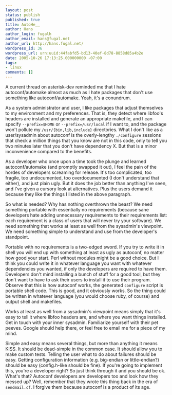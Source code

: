 ```yaml
---
layout: post
status: publish
published: true
title: AutoHe__
author: Hans
author_login: fugalh
author_email: hans@fugal.net
author_url: http://hans.fugal.net/
wordpress_id: 36
wordpress_url: urn:uuid:44fabfd5-bd13-40ef-8d78-8858d85a4b2e
date: 2005-10-26 17:13:25.000000000 -07:00
tags:
- linux
comments: []
---
```

<p>A current thread on asterisk-dev reminded me that I hate autoconf/automake
almost as much as I hate packages that don't use something like
autoconf/automake. Yeah, it's a conundrum.</p>

<p>As a system administrator and user, I like packages that adjust themselves to
my environment and my preferences. That is, they detect where libfoo's headers
are installed and generate an appropriate makefile, and I can specify
<code>--prefix=$HOME</code> or <code>--prefix=/usr/local</code> if I want to, and the package won't
pollute my <code>/usr/{bin,lib,include}</code> directories. What I don't like as a
user/sysadmin about autoconf is the overly-lengthy <code>./configure</code> sessions that
check a million things that you know are not in this code, only to tell you two
minutes later that you don't have dependency X. But that is a minor
inconvenience compared to the benefits.</p>

<p>As a developer who once upon a time took the plunge and learned
autoconf/automake (and promptly swapped it out), I feel the pain of the hordes
of developers screaming for release. It's too complicated, too fragile, too
undocumented, too overdocumented (I don't understand that either), and just
plain ugly. But it does the job better than anything I've seen, and I've given
a cursory look at alternatives. Plus the users demand it because they like the
things I listed in the above paragraph.</p>

<p>So what is needed? Why has nothing overthrown the beast? We need something
portable with essentially no requirements (because sane developers hate adding
unnecessary requirements to their requirements list: each requirement is a
class of users that will never try your software). We need something that works
at least as well from the sysadmin's viewpoint. We need something simple to
understand and use from the developer's standpoint. </p>

<p>Portable with no requirements is a two-edged sword. If you try to write it in
shell you will end up with something at least as ugly as autoconf, no matter
how good your start. Perl without modules might be a good choice. But I think
you could write it in whatever language you want with whatever dependencies you
wanted, if only the developers are required to have them. Developers don't mind
installing a bunch of stuff for a good tool, but they don't want to have to ask
their users to install it to use their program. Observe that this is how
autoconf works, the generated <code>configure</code> script is portable shell code. This
is good, and it obviously works. So the thing could be written in whatever
language (you would choose ruby, of course) and output shell and makefiles. </p>

<p>Works at least as well from a sysadmin's viewpoint means simply that it's easy
to tell it where libfoo headers are, and where you want things installed.
Get in touch with your inner sysadmin. Familiarize yourself with their pet
peeves. Google should help there, or feel free to email me for a piece of my
mind.</p>

<p>Simple and easy means several things, but more than anything it means KISS. It
should be dead-simple in the common case. It should allow you to make custom
tests. Telling the user what to do about failures should be easy. Getting
configuration information (e.g. big-endian or little-endian?) should be easy
(config.h-like should be fine). If you're going to implement this, you're a
developer right? So just think through it and you should be ok.  What's that?
Autoconf developers are developers too and look how they messed up? Well,
remember that they wrote this thing back in the era of <code>sendmail.cf</code>. I forgive
them because autoconf is a product of its age.</p>
